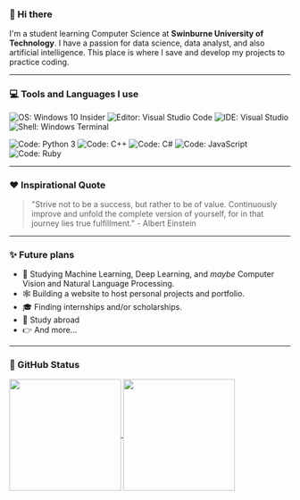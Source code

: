 ### 👋 Hi there

I'm a student learning Computer Science at **Swinburne University of Technology**. I have a passion for data science, data analyst, and also artificial intelligence. This place is where I save and develop my projects to practice coding. 

---

### 💻 Tools and Languages I use

![OS: Windows 10 Insider](https://img.shields.io/badge/OS-Windows%2011%20Insider-gold?style=flat&logo=windows%20xp)
![Editor: Visual Studio Code](https://img.shields.io/badge/Editor-Visual%20Studio%20Code-gold?style=flat&logo=visualstudio)
![IDE: Visual Studio](https://img.shields.io/badge/IDE-Visual%20Studio-gold?style=flat&logo=visualstudiocode)
![Shell: Windows Terminal](https://img.shields.io/badge/Shell-Windows%20Terminal-gold?style=flat&logo=windows%20terminal)

![Code: Python 3](https://img.shields.io/badge/Code-Python%203-blue?style=flat&logo=python&logoColor=white)
![Code: C++](https://img.shields.io/badge/Code-C++-blue?style=flat&logo=cplusplus)
![Code: C#](https://img.shields.io/badge/Code-C%23-blue?style=flat&logo=csharp)
![Code: JavaScript](https://img.shields.io/badge/Code-JavaScript-blue?style=flat&logo=javascript&logoColor=white)
![Code: Ruby](https://img.shields.io/badge/Code-Ruby-blue?style=flat&logo=ruby)

---

### ❤️ Inspirational Quote
> "Strive not to be a success, but rather to be of value. Continuously improve and unfold the complete version of yourself, for in that journey lies true fulfillment." - Albert Einstein

---

### ✨ Future plans

- 🤖 Studying Machine Learning, Deep Learning, and _maybe_ Computer Vision and Natural Language Processing.
- 🕸️ Building a website to host personal projects and portfolio.
- 🎓 Finding internships and/or scholarships.
- 🛫 Study abroad
- 👉 And more...

---

### 🌿 GitHub Status

<a href="https://github.com/anuraghazra/github-readme-stats">
  <img height=200 align="center" src="https://github-readme-stats.vercel.app/api?username=hnam26&show_icons=true&theme=transparent&rank_icon=github" />
</a>
<a href="https://github.com/anuraghazra/github-readme-stats">
  <img height=200 align="center" src="https://github-readme-stats.vercel.app/api/top-langs/?username=hnam26&theme=transparent&layout=compact&langs_count=8&card_width=300" />
</a>

<!--
**khangvo3103/khangvo3103** is a ✨ _special_ ✨ repository because its `README.md` (this file) appears on your GitHub profile.

Here are some ideas to get you started:

- 🔭 I’m currently working on ...
- 🌱 I’m currently learning ...
- 👯 I’m looking to collaborate on ...
- 🤔 I’m looking for help with ...
- 💬 Ask me about ...
- 📫 How to reach me: ...
- 😄 Pronouns: ...
- ⚡ Fun fact: ...
-->
